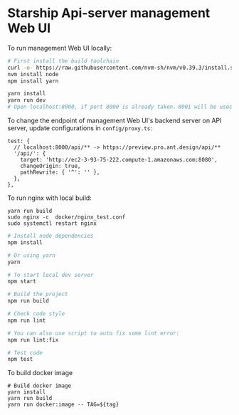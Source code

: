 # Starship Api-server management Web UI

To run management Web UI locally:
```bash
# First install the build toolchain
curl -o- https://raw.githubusercontent.com/nvm-sh/nvm/v0.39.3/install.sh | bash
nvm install node
npm install yarn

yarn install
yarn run dev
# Open localhost:8000, if port 8000 is already taken，8001 will be used, and so on
```

To change the endpoint of management Web UI's backend server on API server,
update configurations in `config/proxy.ts`:

```
test: {
  // localhost:8000/api/** -> https://preview.pro.ant.design/api/**
  '/api/': {
    target: 'http://ec2-3-93-75-222.compute-1.amazonaws.com:8080',
    changeOrigin: true,
    pathRewrite: { '^': '' },
  },
},
```

To run nginx with local build:
```
yarn run build
sudo nginx -c  docker/nginx_test.conf
sudo systemctl restart nginx
```

```bash
# Install node dependencies
npm install

# Or using yarn
yarn

# To start local dev server
npm start

# Build the project
npm run build

# Check code style
npm run lint

# You can also use script to auto fix some lint error:
npm run lint:fix

# Test code
npm test
```

To build docker image
```
# Build docker image
yarn install
yarn run build
yarn run docker:image -- TAG=${tag}
```
